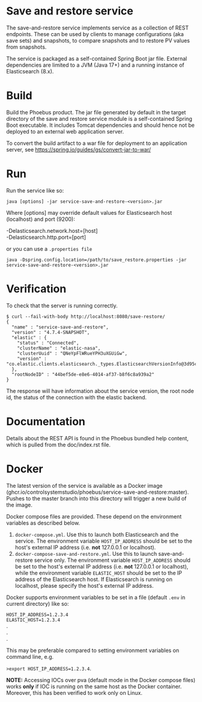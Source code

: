 # Save and restore service

The save-and-restore service implements service as a collection
of REST endpoints. These can be used by clients to manage configurations (aka save sets) and
snapshots, to compare snapshots and to restore PV values from snapshots.

The service is packaged as a self-contained Spring Boot jar file. External dependencies are limited to a JVM (Java 17+)
and a running instance of Elasticsearch (8.x).

# Build

Build the Phoebus product. The jar file generated by default in the target directory of the save and restore service module
is a self-contained Spring Boot executable. It includes Tomcat dependencies and should
hence not be deployed to an external web application server.

To convert the build artifact to a war file for
deployment to an application server, see https://spring.io/guides/gs/convert-jar-to-war/

# Run

Run the service like so:

`java [options] -jar service-save-and-restore-<version>.jar`

Where [options] may override default values for Elasticsearch host (localhost) and port (9200):

-Delasticsearch.network.host=[host]  
-Delasticsearch.http.port=[port]

or you can use a `.properties file`

`java -Dspring.config.location=/path/to/save_restore.properties -jar service-save-and-restore-<version>.jar`

# Verification

To check that the server is running correctly.

```
$ curl --fail-with-body http://localhost:8080/save-restore/
{
  "name" : "service-save-and-restore",
  "version" : "4.7.4-SNAPSHOT",
  "elastic" : {
    "status" : "Connected",
    "clusterName" : "elastic-nasa",
    "clusterUuid" : "QNeYpFlWRueYPH3uXGUiGw",
    "version" : "co.elastic.clients.elasticsearch._types.ElasticsearchVersionInfo@3d95cef6"
  },
  "rootNodeID" : "44bef5de-e8e6-4014-af37-b8f6c8a939a2"
}
```

The response will have information about the service version, the root node id, the status of the connection with the elastic backend.

# Documentation

Details about the REST API is found in the Phoebus bundled help content, which is pulled from the doc/index.rst file.

# Docker

The latest version of the service is available as a Docker image (ghcr.io/controlsystemstudio/phoebus/service-save-and-restore:master). Pushes to the master branch into this directory will trigger a new build of the image.

Docker compose files are provided. These depend on the environment variables as described below.

1. ```docker-compose.yml```. Use this to launch both Elasticsearch and the service. The environment variable ```HOST_IP_ADDRESS``` 
    should be set to the host's external IP address (i.e. **not** 127.0.0.1 or localhost).
2. ```docker-compose-save-and-restore.yml```. Use this to launch save-and-restore service only. The environment variable ```HOST_IP_ADDRESS```
   should be set to the host's external IP address (i.e. **not** 127.0.0.1 or localhost), while the environment variable ```ELASTIC_HOST``` should
   be set to the IP address of the Elasticsearch host. If Elasticsearch is running on  localhost, please specify the host's
   external IP address.

Docker supports environment variables to be set in a file (default ```.env``` in current directory) like so:

```HOST_IP_ADDRESS=1.2.3.4```  
```ELASTIC_HOST=1.2.3.4```  
.  
.  
.

This may be preferable compared to setting environment variables on command line, e.g.

```>export HOST_IP_ADDRESS=1.2.3.4```.

**NOTE:** Accessing IOCs over pva (default mode in the Docker compose files) works **only** if IOC is running on the
same host as the Docker container. Moreover, this has been verified to work only on Linux.